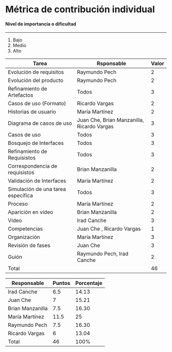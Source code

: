 # Métrica de contribución individual

#### Nivel de importancia o dificultad
------
1. Bajo
2. Medio
3. Alto

| Tarea | Rsponsable | Valor|
| -------- | -------- | -------- |
| Evolución de requisitos  | Raymundo Pech   | 2 |
| Evolución del producto | Raymundo Pech | 2 |
| Refinamiento de Artefactos| Todos | 3|
| Casos de uso (Formato)   | Ricardo Vargas    | 2   |
| Historias de usuario | María Martínez | 2 |
| Diagrama de casos de uso | Juan Che, Brian Manzanilla, Ricardo Vargas | 3|
| Casos de uso| Todos  | 3|
| Bosquejo de Interfaces | Todos| 3|
| Refinamiento de Requisistos|Todos  | 3|
| Correspondencia de requisistos  |   Brian Manzanilla | 2  |
| Validación de Interfaces | María Martínez| 2 |
| Simulación de una tarea específica | Todos | 3 |
| Proceso   | María Martínez   | 2   |
| Aparición en vídeo |  Brian Manzanilla| 2 |
| Vídeo | Irad Canche| 3 |
| Competencias   | Juan Che , Ricardo Vargas   | 1  |
| Organización | María Martínez | 3 |
| Revisión de fases | Juan Che | 3 |
| Guión | Raymundo Pech, Irad Canche  | 2 |
| Total |  | 46 |


| Responsable | Puntos | Porcentaje |
| -------- | -------- | -------- |
| Irad Canche | 6.5   | 14.13 |
| Juan Che| 7 | 15.21 |
| Brian Manzanilla |7.5 | 16.30 |
| María Martínez   | 11.5 | 25|
| Raymundo Pech | 7.5 | 16.30|
| Ricardo Vargas | 6 |13.04 |
| Total | 46 | 100% |
